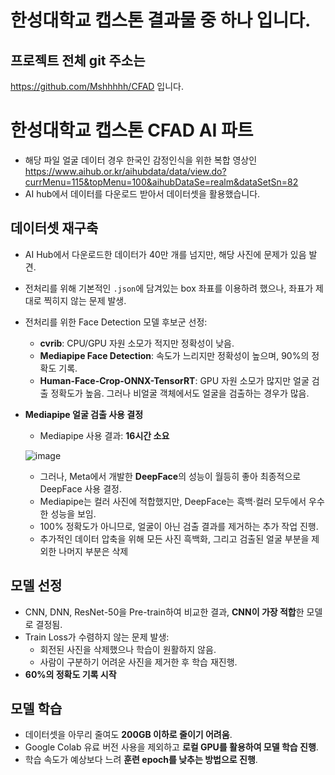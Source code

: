 # 한성대학교 캡스톤 결과물 중 하나 입니다.
## 프로젝트 전체 git 주소는
https://github.com/Mshhhhh/CFAD
입니다.

# 한성대학교 캡스톤 CFAD AI 파트

- 해당 파일 얼굴 데이터 경우 한국인 감정인식을 위한 복합 영상인
https://www.aihub.or.kr/aihubdata/data/view.do?currMenu=115&topMenu=100&aihubDataSe=realm&dataSetSn=82
- AI hub에서 데이터를 다운로드 받아서 데이터셋을 활용했습니다. 


## 데이터셋 재구축
- AI Hub에서 다운로드한 데이터가 40만 개를 넘지만, 해당 사진에 문제가 있음 발견.
- 전처리를 위해 기본적인 `.json`에 담겨있는 box 좌표를 이용하려 했으나, 좌표가 제대로 찍히지 않는 문제 발생.
- 전처리를 위한 Face Detection 모델 후보군 선정:
  - **cvrib**: CPU/GPU 자원 소모가 적지만 정확성이 낮음.
  - **Mediapipe Face Detection**: 속도가 느리지만 정확성이 높으며, 90%의 정확도 기록.
  - **Human-Face-Crop-ONNX-TensorRT**: GPU 자원 소모가 많지만 얼굴 검출 정확도가 높음. 그러나 비얼굴 객체에서도 얼굴을 검출하는 경우가 많음.
- **Mediapipe 얼굴 검출 사용 결정**
  - Mediapipe 사용 결과: **16시간 소요**
    
  ![image](https://github.com/user-attachments/assets/ea9e8689-a0e0-4c89-9727-2ba6e4a3103d)

  - 그러나, Meta에서 개발한 **DeepFace**의 성능이 월등히 좋아 최종적으로 DeepFace 사용 결정.
  - Mediapipe는 컬러 사진에 적합했지만, DeepFace는 흑백·컬러 모두에서 우수한 성능을 보임.
  - 100% 정확도가 아니므로, 얼굴이 아닌 검출 결과를 제거하는 추가 작업 진행.
  - 추가적인 데이터 압축을 위해 모든 사진 흑백화, 그리고 검출된 얼굴 부분을 제외한 나머지 부분은 삭제

## 모델 선정
- CNN, DNN, ResNet-50을 Pre-train하여 비교한 결과, **CNN이 가장 적합**한 모델로 결정됨.
- Train Loss가 수렴하지 않는 문제 발생:
  - 회전된 사진을 삭제했으나 학습이 원활하지 않음.
  - 사람이 구분하기 어려운 사진을 제거한 후 학습 재진행.
- **60%의 정확도 기록 시작**

## 모델 학습
- 데이터셋을 아무리 줄여도 **200GB 이하로 줄이기 어려움**.
- Google Colab 유료 버전 사용을 제외하고 **로컬 GPU를 활용하여 모델 학습 진행**.
- 학습 속도가 예상보다 느려 **훈련 epoch를 낮추는 방법으로 진행**.

